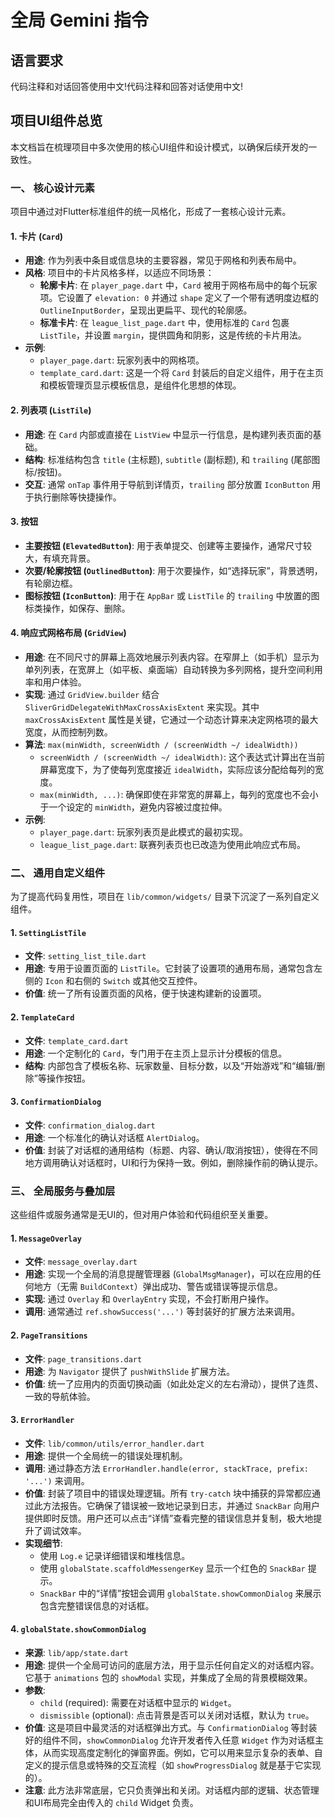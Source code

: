 # 全局 Gemini 指令

## 语言要求

代码注释和对话回答使用中文!代码注释和回答对话使用中文!


## 项目UI组件总览

本文档旨在梳理项目中多次使用的核心UI组件和设计模式，以确保后续开发的一致性。

### 一、 核心设计元素

项目中通过对Flutter标准组件的统一风格化，形成了一套核心设计元素。

#### 1. 卡片 (`Card`)

- **用途**: 作为列表中条目或信息块的主要容器，常见于网格和列表布局中。
- **风格**: 项目中的卡片风格多样，以适应不同场景：
    - **轮廓卡片**: 在 `player_page.dart` 中，`Card` 被用于网格布局中的每个玩家项。它设置了 `elevation: 0` 并通过 `shape` 定义了一个带有透明度边框的 `OutlineInputBorder`，呈现出更扁平、现代的轮廓感。
    - **标准卡片**: 在 `league_list_page.dart` 中，使用标准的 `Card` 包裹 `ListTile`，并设置 `margin`，提供圆角和阴影，这是传统的卡片用法。
- **示例**:
    - `player_page.dart`: 玩家列表中的网格项。
    - `template_card.dart`: 这是一个将 `Card` 封装后的自定义组件，用于在主页和模板管理页显示模板信息，是组件化思想的体现。

#### 2. 列表项 (`ListTile`)

- **用途**: 在 `Card` 内部或直接在 `ListView` 中显示一行信息，是构建列表页面的基础。
- **结构**: 标准结构包含 `title` (主标题), `subtitle` (副标题), 和 `trailing` (尾部图标/按钮)。
- **交互**: 通常 `onTap` 事件用于导航到详情页，`trailing` 部分放置 `IconButton` 用于执行删除等快捷操作。

#### 3. 按钮

- **主要按钮 (`ElevatedButton`)**: 用于表单提交、创建等主要操作，通常尺寸较大，有填充背景。
- **次要/轮廓按钮 (`OutlinedButton`)**: 用于次要操作，如“选择玩家”，背景透明，有轮廓边框。
- **图标按钮 (`IconButton`)**: 用于在 `AppBar` 或 `ListTile` 的 `trailing` 中放置的图标类操作，如保存、删除。

#### 4. 响应式网格布局 (`GridView`)

- **用途**: 在不同尺寸的屏幕上高效地展示列表内容。在窄屏上（如手机）显示为单列列表，在宽屏上（如平板、桌面端）自动转换为多列网格，提升空间利用率和用户体验。
- **实现**: 通过 `GridView.builder` 结合 `SliverGridDelegateWithMaxCrossAxisExtent` 来实现。其中 `maxCrossAxisExtent` 属性是关键，它通过一个动态计算来决定网格项的最大宽度，从而控制列数。
- **算法**: `max(minWidth, screenWidth / (screenWidth ~/ idealWidth))`
    - `screenWidth / (screenWidth ~/ idealWidth)`: 这个表达式计算出在当前屏幕宽度下，为了使每列宽度接近 `idealWidth`，实际应该分配给每列的宽度。
    - `max(minWidth, ...)`: 确保即使在非常宽的屏幕上，每列的宽度也不会小于一个设定的 `minWidth`，避免内容被过度拉伸。
- **示例**:
    - `player_page.dart`: 玩家列表页是此模式的最初实现。
    - `league_list_page.dart`: 联赛列表页也已改造为使用此响应式布局。

### 二、 通用自定义组件

为了提高代码复用性，项目在 `lib/common/widgets/` 目录下沉淀了一系列自定义组件。

#### 1. `SettingListTile`

- **文件**: `setting_list_tile.dart`
- **用途**: 专用于设置页面的 `ListTile`。它封装了设置项的通用布局，通常包含左侧的 `Icon` 和右侧的 `Switch` 或其他交互控件。
- **价值**: 统一了所有设置页面的风格，便于快速构建新的设置项。

#### 2. `TemplateCard`

- **文件**: `template_card.dart`
- **用途**: 一个定制化的 `Card`，专门用于在主页上显示计分模板的信息。
- **结构**: 内部包含了模板名称、玩家数量、目标分数，以及“开始游戏”和“编辑/删除”等操作按钮。

#### 3. `ConfirmationDialog`

- **文件**: `confirmation_dialog.dart`
- **用途**: 一个标准化的确认对话框 `AlertDialog`。
- **价值**: 封装了对话框的通用结构（标题、内容、确认/取消按钮），使得在不同地方调用确认对话框时，UI和行为保持一致。例如，删除操作前的确认提示。

### 三、 全局服务与叠加层

这些组件或服务通常是无UI的，但对用户体验和代码组织至关重要。

#### 1. `MessageOverlay`

- **文件**: `message_overlay.dart`
- **用途**: 实现一个全局的消息提醒管理器 (`GlobalMsgManager`)，可以在应用的任何地方（无需 `BuildContext`）弹出成功、警告或错误等提示信息。
- **实现**: 通过 `Overlay` 和 `OverlayEntry` 实现，不会打断用户操作。
- **调用**: 通常通过 `ref.showSuccess('...')` 等封装好的扩展方法来调用。

#### 2. `PageTransitions`

- **文件**: `page_transitions.dart`
- **用途**: 为 `Navigator` 提供了 `pushWithSlide` 扩展方法。
- **价值**: 统一了应用内的页面切换动画（如此处定义的左右滑动），提供了连贯、一致的导航体验。

#### 3. `ErrorHandler`

- **文件**: `lib/common/utils/error_handler.dart`
- **用途**: 提供一个全局统一的错误处理机制。
- **调用**: 通过静态方法 `ErrorHandler.handle(error, stackTrace, prefix: '...')` 来调用。
- **价值**: 封装了项目中的错误处理逻辑。所有 `try-catch` 块中捕获的异常都应通过此方法报告。它确保了错误被一致地记录到日志，并通过 `SnackBar` 向用户提供即时反馈。用户还可以点击“详情”查看完整的错误信息并复制，极大地提升了调试效率。
- **实现细节**:
  - 使用 `Log.e` 记录详细错误和堆栈信息。
  - 使用 `globalState.scaffoldMessengerKey` 显示一个红色的 `SnackBar` 提示。
  - `SnackBar` 中的“详情”按钮会调用 `globalState.showCommonDialog` 来展示包含完整错误信息的对话框。

#### 4. `globalState.showCommonDialog`

- **来源**: `lib/app/state.dart`
- **用途**: 提供一个全局可访问的底层方法，用于显示任何自定义的对话框内容。它基于 `animations` 包的 `showModal` 实现，并集成了全局的背景模糊效果。
- **参数**:
  - `child` (required): 需要在对话框中显示的 `Widget`。
  - `dismissible` (optional): 点击背景是否可以关闭对话框，默认为 `true`。
- **价值**: 这是项目中最灵活的对话框弹出方式。与 `ConfirmationDialog` 等封装好的组件不同，`showCommonDialog` 允许开发者传入任意 `Widget` 作为对话框主体，从而实现高度定制化的弹窗界面。例如，它可以用来显示复杂的表单、自定义的提示信息或特殊的交互流程（如 `showProgressDialog` 就是基于它实现的）。
- **注意**: 此方法非常底层，它只负责弹出和关闭。对话框内部的逻辑、状态管理和UI布局完全由传入的 `child` Widget 负责。

